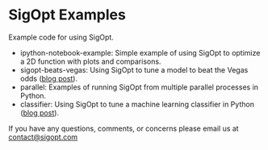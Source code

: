 # SigOpt Examples

Example code for using SigOpt.

- ipython-notebook-example: Simple example of using SigOpt to optimize a 2D function with plots and comparisons.
- sigopt-beats-vegas: Using SigOpt to tune a model to beat the Vegas odds ([blog post](http://blog.sigopt.com/post/136340340198/sigopt-for-ml-using-model-tuning-to-beat-vegas)).
- parallel: Examples of running SigOpt from multiple parallel processes in Python.
- classifier: Using SigOpt to tune a machine learning classifier in Python ([blog post](http://blog.sigopt.com/post/111903668663/tuning-machine-learning-models)).

If you have any questions, comments, or concerns please email us at contact@sigopt.com
